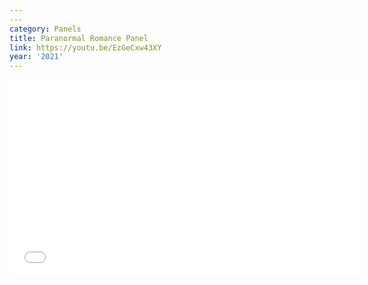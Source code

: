 ```yaml
---
---
category: Panels
title: Paranormal Romance Panel
link: https://youtu.be/EzGeCxw43XY
year: '2021'
---
```

<iframe width="560" height="315" src="{{ page.link }}" frameborder="0" allowfullscreen></iframe>
